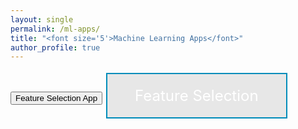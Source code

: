 ```yaml
---
layout: single
permalink: /ml-apps/
title: "<font size='5'>Machine Learning Apps</font>"
author_profile: true
---
```


<html>
   <head>
      <title>Feature Selection App</title>
   </head>
   <body>
      <button onclick="window.location.href = 'https://feature-selection.herokuapp.com/';">Feature Selection App</button>
   </body>
</html>

<html>
   <head>
      <title>Feature Selection App</title>
      <style>
         .button {
         background-color:#e7e7e7;
         border: 2px solid #008CBA;
         color: white;
         padding: 20px 44px;
         text-align: center;
         text-decoration: none;
         display: inline-block;
         font-size: 24px;
         margin: 4px 2px;
         cursor: pointer;
         }
      </style>
   </head>
   <body>
      <a href="https://feature-selection.herokuapp.com/" class="button" target='_blank' >Feature Selection</a>
   </body>
</html>
